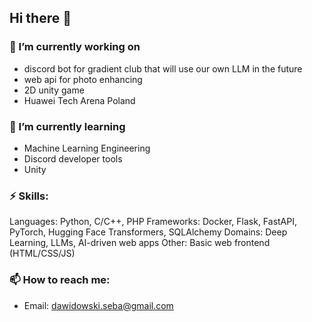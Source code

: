 ## Hi there 👋

### 🔭 I’m currently working on
- discord bot for gradient club that will use our own LLM in the future
- web api for photo enhancing
- 2D unity game
- Huawei Tech Arena Poland
### 🌱 I’m currently learning 
- Machine Learning Engineering
- Discord developer tools
- Unity
### ⚡ Skills:
Languages: Python, C/C++, PHP
Frameworks: Docker, Flask, FastAPI, PyTorch, Hugging Face Transformers, SQLAlchemy
Domains: Deep Learning, LLMs, AI-driven web apps
Other: Basic web frontend (HTML/CSS/JS)
### 📫 How to reach me: 
- Email: dawidowski.seba@gmail.com

